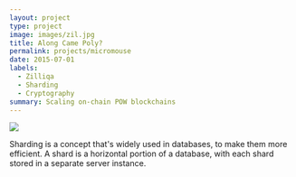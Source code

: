 ```yaml
---
layout: project
type: project
image: images/zil.jpg
title: Along Came Poly?
permalink: projects/micromouse
date: 2015-07-01
labels:
  - Zilliqa
  - Sharding
  - Cryptography
summary: Scaling on-chain POW blockchains
---
```


<img class="ui medium right floated rounded image" src="/images/zil.png">

Sharding is a concept that's widely used in databases, to make them more efficient. A shard is a horizontal portion of a database, with each shard stored in a separate server instance.
